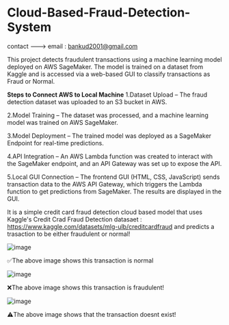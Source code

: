 # Cloud-Based-Fraud-Detection-System

contact ---> email : bankud2001@gmail.com


This project detects fraudulent transactions using a machine learning model deployed on AWS SageMaker. The model is trained on a dataset from Kaggle and is accessed via a web-based GUI to classify transactions as Fraud or Normal.

**Steps to Connect AWS to Local Machine**
  1.Dataset Upload – The fraud detection dataset was uploaded to an S3 bucket in AWS.

  2.Model Training – The dataset was processed, and a machine learning model was trained on AWS SageMaker.

  3.Model Deployment – The trained model was deployed as a SageMaker Endpoint for real-time predictions.

  4.API Integration – An AWS Lambda function was created to interact with the SageMaker endpoint, and an API Gateway was set up to expose the API.

  5.Local GUI Connection – The frontend GUI (HTML, CSS, JavaScript) sends transaction data to the AWS API Gateway, which triggers the Lambda function to get predictions from SageMaker. The results are displayed in the GUI.





It is a simple credit card fraud detection cloud based model that uses Kaggle's Credit Crad Fraud Detection datasaet : https://www.kaggle.com/datasets/mlg-ulb/creditcardfraud and predicts a trasaction to be either fraudulent or normal!



![image](https://github.com/user-attachments/assets/a6606f35-548e-4af9-8e15-85a56a67a5f8)

✅The above image shows this transaction is normal




![image](https://github.com/user-attachments/assets/c771334f-6f12-4df3-8475-d68fef497527)

❌The above image shows this transaction is fraudulent!



![image](https://github.com/user-attachments/assets/9de98004-ff28-4422-8731-e777b7b44aab)

⚠️The above image shows that the transaction doesnt exist!
